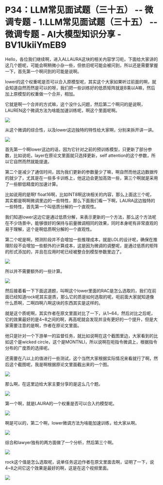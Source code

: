 # P34：LLM常见面试题（三十五） -- 微调专题 - 1.LLM常见面试题（三十五） -- 微调专题 - AI大模型知识分享 - BV1UkiiYmEB9

Hello，各位我们继续啊，进入ALLAURA这块的相关内容学习呃，下面给大家讲的这几个题呢，可能会啊稍微小杂一些，但依旧呢可能会被问到，所以还是需要掌握一下，首先第一个啊问到的可能是说啊。

lower的这个权重呢是否可以合入原模型呢，其实这个大家如果听过前面的啊，就会知道自然而然是可以的呀，我们把一些训练好的低质矩阵就是B乘以A嘛，然后加上原模型的权重做一个合并，相加。

它就是啊一个合并的方式嘛，这个没什么问题，然后第二个啊问的是说啊，LAUREN这个微调方法为啥能加速训练呢，啊这个里面呢啊。



![](img/e8979d7015e5218195fbecbcc719f76c_1.png)

从这个微调的综合性，以及lower这边独特的特性给大家啊，分别来拆开讲一讲。

![](img/e8979d7015e5218195fbecbcc719f76c_3.png)

首先第一个啊lower这边的话，因为它针对之前的预训练模型，只更新了部分参数，比如说呃，layer在原论文里面就只选择更新，self attention的这个参数，所以它自然而然就能提速。

第二个是减少了通信时间，因为我们更新的参数量少了嘛，啊自然而他这边数据传的就少了，尤其是在一些多卡训练上，他这边会更加高效一些，第三个啊就是采用了一些额低精度的加速计算。

比如说用的是啊f float16啊，比如INT8啊这块相关的内容，那么上面这三个呢，其实都是啊啊微调里边的一些特性，那么下面我们看一下啊，LAURA这边独特的一些特性，首先第一个叫低质分解的一个直观性。

我们知道lower这边它是通过低质分解，来表示更新的一个方法，那么这个方法呢在不少场景中，能够很好的保持与前量微调相同的效果，同时本身呢有非常直观的易于理解，这个是啊低质啊分解的一个直观性。

第二个呢是啊，预测阶段并不会增加一些推理成本，就是LOL的设计呢，确保在推理阶段不会增加一些额外的计算成本，这是因为微调的调整呢，是通过低质的矩阵的形式添加的，并且在应用时呢已经被整合到模型参数里边了。



![](img/e8979d7015e5218195fbecbcc719f76c_5.png)

所以并不需要额外的一些计算。

![](img/e8979d7015e5218195fbecbcc719f76c_7.png)

然后接着看一下下面这道题，叫啊这个lower里面的RAC是怎么选取的，我们在前面已经知道rock呢其实是质，那么它的质是如何选取的呢，呃前面大家就知道像什么质啊，二啊四啊八啊这块的东西其实是这样的。

就是这个质呢啊，其实作者在原文里面对比了一下，从1~64，然后对比之后呢，它的效果最好的是4~8之间的啊，再高呢就会发现并没有更好的一个提升，但是大家需要注意的是啊，作者在原论文里面。

他只是针对一个下游单一的监督任务，就比如说啊在这个截图里边，大家看到的比如这个是wicked circle，这个是MONTNLI，所以说啊在呃指令微调上，根据指令分布的广度质的选择呢。

还需要在八以上的值进行一些测试，这个当然大家根据实际情况来看就行了啊，然后这个截图呢，我是啊根据原论文里面截出来的一个图。



![](img/e8979d7015e5218195fbecbcc719f76c_9.png)

那么啊，在这里边给大家主要分享的是这么几个题。

![](img/e8979d7015e5218195fbecbcc719f76c_11.png)

第一个啊，就是LAURA的一个权重是否可以合入约模型呢。

![](img/e8979d7015e5218195fbecbcc719f76c_13.png)

啊是可以的，第二个啊，lower微调方法为啥能加速训练，给大家从啊。

![](img/e8979d7015e5218195fbecbcc719f76c_15.png)

综合和lawyer独有的两方面做了一个分析，然后第三个啊。

![](img/e8979d7015e5218195fbecbcc719f76c_17.png)

rock这个值是怎么选取呢，说单任务这边作者在原文里面去啊，证明了一下，说4~8之间它这个效果是最好的啊，这是在这个视频里面。



![](img/e8979d7015e5218195fbecbcc719f76c_19.png)